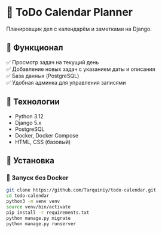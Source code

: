 # 📅 ToDo Calendar Planner

Планировщик дел с календарём и заметками на Django.

## 🔷 Функционал
✅ Просмотр задач на текущий день  
✅ Добавление новых задач с указанием даты и описания  
✅ База данных (PostgreSQL)  
✅ Удобная админка для управления записями

## 🔷 Технологии
- Python 3.12
- Django 5.x
- PostgreSQL
- Docker, Docker Compose
- HTML, CSS (базовый)

## 🔷 Установка

### 🚀 Запуск без Docker
```bash
git clone https://github.com/Tarquiniy/todo-calendar.git
cd todo-calendar
python3 -m venv venv
source venv/bin/activate
pip install -r requirements.txt
python manage.py migrate
python manage.py runserver
